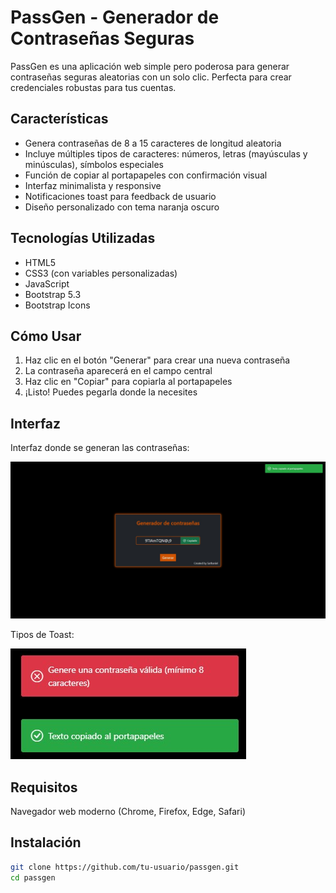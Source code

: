 # PassGen - Generador de Contraseñas Seguras

PassGen es una aplicación web simple pero poderosa para generar contraseñas seguras aleatorias con un solo clic. Perfecta para crear credenciales robustas para tus cuentas.

## Características

- Genera contraseñas de 8 a 15 caracteres de longitud aleatoria
- Incluye múltiples tipos de caracteres: números, letras (mayúsculas y minúsculas), símbolos especiales
- Función de copiar al portapapeles con confirmación visual
- Interfaz minimalista y responsive
- Notificaciones toast para feedback de usuario
- Diseño personalizado con tema naranja oscuro

## Tecnologías Utilizadas

- HTML5
- CSS3 (con variables personalizadas)
- JavaScript
- Bootstrap 5.3
- Bootstrap Icons

## Cómo Usar

1. Haz clic en el botón "Generar" para crear una nueva contraseña
2. La contraseña aparecerá en el campo central
3. Haz clic en "Copiar" para copiarla al portapapeles
4. ¡Listo! Puedes pegarla donde la necesites

## Interfaz

Interfaz donde se generan las contraseñas:

![Interfaz de PassGen](imgs/Principal.jpeg)

Tipos de Toast:

![Toasts](imgs/Toast.jpeg)

## Requisitos

Navegador web moderno (Chrome, Firefox, Edge, Safari)

## Instalación

```bash
git clone https://github.com/tu-usuario/passgen.git
cd passgen